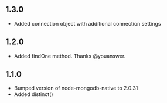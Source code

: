 1.3.0
-----------------
- Added connection object with additional connection settings

1.2.0
-----------------
- Added findOne method. Thanks @youanswer.

1.1.0
-----------------
- Bumped version of node-mongodb-native to 2.0.31
- Added distinct()
